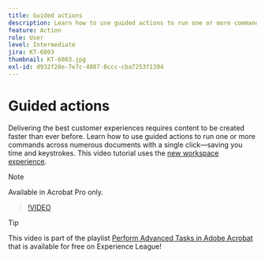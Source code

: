 ```yaml
---
title: Guided actions
description: Learn how to use guided actions to run one or more commands across numerous documents with a single click
feature: Action
role: User
level: Intermediate
jira: KT-6803
thumbnail: KT-6803.jpg
exl-id: d932f20e-7e7c-4087-8ccc-cba7253f1394
---
```

# Guided actions

Delivering the best customer experiences requires content to be created faster than ever before. Learn how to use guided actions to run one or more commands across numerous documents with a single click—saving you time and keystrokes. This video tutorial uses the [new workspace experience](../getting-started/new-workspace.md).

>[!NOTE]
>
>Available in Acrobat Pro only.

>[!VIDEO](https://video.tv.adobe.com/v/3433138?quality=12&learn=on&hidetitle=true)

>[!TIP]
>
>This video is part of the playlist [Perform Advanced Tasks in Adobe Acrobat](https://experienceleague.adobe.com/en/playlists/acrobat-peform-advanced-tasks) that is available for free on Experience League!
